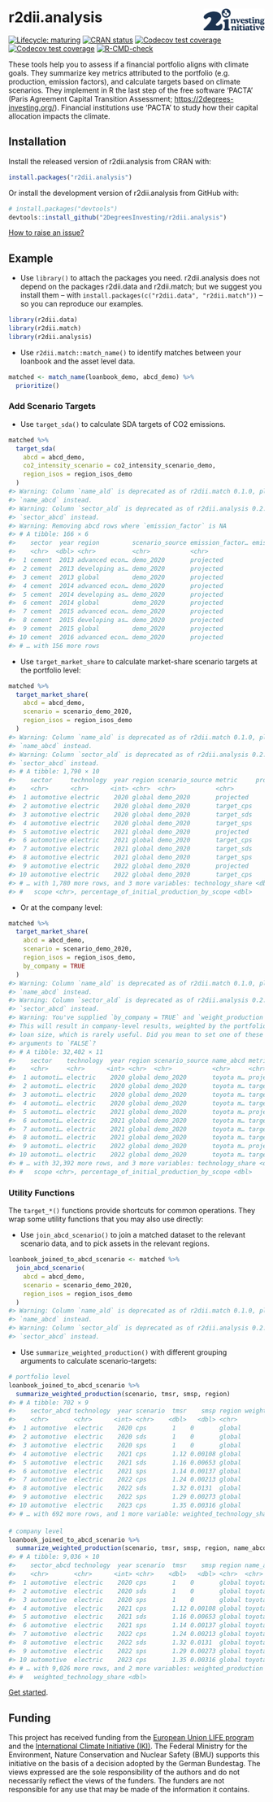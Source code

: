 
<!-- README.md is generated from README.Rmd. Please edit that file -->

# r2dii.analysis <img src="man/figures/logo.svg" align="right" width="120" />

<!-- badges: start -->

[![Lifecycle:
maturing](https://img.shields.io/badge/lifecycle-maturing-blue.svg)](https://lifecycle.r-lib.org/articles/stages.html)
[![CRAN
status](https://www.r-pkg.org/badges/version/r2dii.analysis)](https://CRAN.R-project.org/package=r2dii.analysis)
[![Codecov test
coverage](https://codecov.io/gh/2degreesinvesting/r2dii.analysis/branch/main/graph/badge.svg)](https://codecov.io/gh/2degreesinvesting/r2dii.analysis?branch=main)
[![Codecov test
coverage](https://codecov.io/gh/2DegreesInvesting/r2dii.analysis/branch/main/graph/badge.svg)](https://app.codecov.io/gh/2DegreesInvesting/r2dii.analysis?branch=main)
[![R-CMD-check](https://github.com/2DegreesInvesting/r2dii.analysis/actions/workflows/R-CMD-check.yaml/badge.svg)](https://github.com/2DegreesInvesting/r2dii.analysis/actions/workflows/R-CMD-check.yaml)
<!-- badges: end -->

These tools help you to assess if a financial portfolio aligns with
climate goals. They summarize key metrics attributed to the portfolio
(e.g. production, emission factors), and calculate targets based on
climate scenarios. They implement in R the last step of the free
software ‘PACTA’ (Paris Agreement Capital Transition Assessment;
<https://2degrees-investing.org/>). Financial institutions use ‘PACTA’
to study how their capital allocation impacts the climate.

## Installation

Install the released version of r2dii.analysis from CRAN with:

``` r
install.packages("r2dii.analysis")
```

Or install the development version of r2dii.analysis from GitHub with:

``` r
# install.packages("devtools")
devtools::install_github("2DegreesInvesting/r2dii.analysis")
```

[How to raise an
issue?](https://2degreesinvesting.github.io/posts/2020-06-26-instructions-to-raise-an-issue/)

## Example

-   Use `library()` to attach the packages you need. r2dii.analysis does
    not depend on the packages r2dii.data and r2dii.match; but we
    suggest you install them – with
    `install.packages(c("r2dii.data", "r2dii.match"))` – so you can
    reproduce our examples.

``` r
library(r2dii.data)
library(r2dii.match)
library(r2dii.analysis)
```

-   Use `r2dii.match::match_name()` to identify matches between your
    loanbook and the asset level data.

``` r
matched <- match_name(loanbook_demo, abcd_demo) %>%
  prioritize()
```

### Add Scenario Targets

-   Use `target_sda()` to calculate SDA targets of CO2 emissions.

``` r
matched %>%
  target_sda(
    abcd = abcd_demo,
    co2_intensity_scenario = co2_intensity_scenario_demo,
    region_isos = region_isos_demo
  )
#> Warning: Column `name_ald` is deprecated as of r2dii.match 0.1.0, please use
#> `name_abcd` instead.
#> Warning: Column `sector_ald` is deprecated as of r2dii.analysis 0.2.0, please use
#> `sector_abcd` instead.
#> Warning: Removing abcd rows where `emission_factor` is NA
#> # A tibble: 166 × 6
#>    sector  year region         scenario_source emission_factor… emission_factor…
#>    <chr>  <dbl> <chr>          <chr>           <chr>                       <dbl>
#>  1 cement  2013 advanced econ… demo_2020       projected                  0.0217
#>  2 cement  2013 developing as… demo_2020       projected                  0.0606
#>  3 cement  2013 global         demo_2020       projected                  0.658 
#>  4 cement  2014 advanced econ… demo_2020       projected                  0.0219
#>  5 cement  2014 developing as… demo_2020       projected                  0.0604
#>  6 cement  2014 global         demo_2020       projected                  0.659 
#>  7 cement  2015 advanced econ… demo_2020       projected                  0.0221
#>  8 cement  2015 developing as… demo_2020       projected                  0.0603
#>  9 cement  2015 global         demo_2020       projected                  0.660 
#> 10 cement  2016 advanced econ… demo_2020       projected                  0.0223
#> # … with 156 more rows
```

-   Use `target_market_share` to calculate market-share scenario targets
    at the portfolio level:

``` r
matched %>%
  target_market_share(
    abcd = abcd_demo,
    scenario = scenario_demo_2020,
    region_isos = region_isos_demo
  )
#> Warning: Column `name_ald` is deprecated as of r2dii.match 0.1.0, please use
#> `name_abcd` instead.
#> Warning: Column `sector_ald` is deprecated as of r2dii.analysis 0.2.0, please use
#> `sector_abcd` instead.
#> # A tibble: 1,790 × 10
#>    sector     technology  year region scenario_source metric     production
#>    <chr>      <chr>      <int> <chr>  <chr>           <chr>           <dbl>
#>  1 automotive electric    2020 global demo_2020       projected     324592.
#>  2 automotive electric    2020 global demo_2020       target_cps    324592.
#>  3 automotive electric    2020 global demo_2020       target_sds    324592.
#>  4 automotive electric    2020 global demo_2020       target_sps    324592.
#>  5 automotive electric    2021 global demo_2020       projected     339656.
#>  6 automotive electric    2021 global demo_2020       target_cps    329191.
#>  7 automotive electric    2021 global demo_2020       target_sds    352505.
#>  8 automotive electric    2021 global demo_2020       target_sps    330435.
#>  9 automotive electric    2022 global demo_2020       projected     354720.
#> 10 automotive electric    2022 global demo_2020       target_cps    333693.
#> # … with 1,780 more rows, and 3 more variables: technology_share <dbl>,
#> #   scope <chr>, percentage_of_initial_production_by_scope <dbl>
```

-   Or at the company level:

``` r
matched %>%
  target_market_share(
    abcd = abcd_demo,
    scenario = scenario_demo_2020,
    region_isos = region_isos_demo,
    by_company = TRUE
  )
#> Warning: Column `name_ald` is deprecated as of r2dii.match 0.1.0, please use
#> `name_abcd` instead.
#> Warning: Column `sector_ald` is deprecated as of r2dii.analysis 0.2.0, please use
#> `sector_abcd` instead.
#> Warning: You've supplied `by_company = TRUE` and `weight_production = TRUE`.
#> This will result in company-level results, weighted by the portfolio
#> loan size, which is rarely useful. Did you mean to set one of these
#> arguments to `FALSE`?
#> # A tibble: 32,402 × 11
#>    sector    technology  year region scenario_source name_abcd metric production
#>    <chr>     <chr>      <int> <chr>  <chr>           <chr>     <chr>       <dbl>
#>  1 automoti… electric    2020 global demo_2020       toyota m… proje…    324592.
#>  2 automoti… electric    2020 global demo_2020       toyota m… targe…    324592.
#>  3 automoti… electric    2020 global demo_2020       toyota m… targe…    324592.
#>  4 automoti… electric    2020 global demo_2020       toyota m… targe…    324592.
#>  5 automoti… electric    2021 global demo_2020       toyota m… proje…    339656.
#>  6 automoti… electric    2021 global demo_2020       toyota m… targe…    329191.
#>  7 automoti… electric    2021 global demo_2020       toyota m… targe…    352505.
#>  8 automoti… electric    2021 global demo_2020       toyota m… targe…    330435.
#>  9 automoti… electric    2022 global demo_2020       toyota m… proje…    354720.
#> 10 automoti… electric    2022 global demo_2020       toyota m… targe…    333693.
#> # … with 32,392 more rows, and 3 more variables: technology_share <dbl>,
#> #   scope <chr>, percentage_of_initial_production_by_scope <dbl>
```

### Utility Functions

The `target_*()` functions provide shortcuts for common operations. They
wrap some utility functions that you may also use directly:

-   Use `join_abcd_scenario()` to join a matched dataset to the relevant
    scenario data, and to pick assets in the relevant regions.

``` r
loanbook_joined_to_abcd_scenario <- matched %>%
  join_abcd_scenario(
    abcd = abcd_demo,
    scenario = scenario_demo_2020,
    region_isos = region_isos_demo
  )
#> Warning: Column `name_ald` is deprecated as of r2dii.match 0.1.0, please use
#> `name_abcd` instead.
#> Warning: Column `sector_ald` is deprecated as of r2dii.analysis 0.2.0, please use
#> `sector_abcd` instead.
```

-   Use `summarize_weighted_production()` with different grouping
    arguments to calculate scenario-targets:

``` r
# portfolio level
loanbook_joined_to_abcd_scenario %>%
  summarize_weighted_production(scenario, tmsr, smsp, region)
#> # A tibble: 702 × 9
#>    sector_abcd technology  year scenario  tmsr    smsp region weighted_producti…
#>    <chr>       <chr>      <int> <chr>    <dbl>   <dbl> <chr>               <dbl>
#>  1 automotive  electric    2020 cps       1    0       global            324592.
#>  2 automotive  electric    2020 sds       1    0       global            324592.
#>  3 automotive  electric    2020 sps       1    0       global            324592.
#>  4 automotive  electric    2021 cps       1.12 0.00108 global            339656.
#>  5 automotive  electric    2021 sds       1.16 0.00653 global            339656.
#>  6 automotive  electric    2021 sps       1.14 0.00137 global            339656.
#>  7 automotive  electric    2022 cps       1.24 0.00213 global            354720.
#>  8 automotive  electric    2022 sds       1.32 0.0131  global            354720.
#>  9 automotive  electric    2022 sps       1.29 0.00273 global            354720.
#> 10 automotive  electric    2023 cps       1.35 0.00316 global            369784.
#> # … with 692 more rows, and 1 more variable: weighted_technology_share <dbl>

# company level
loanbook_joined_to_abcd_scenario %>%
  summarize_weighted_production(scenario, tmsr, smsp, region, name_abcd)
#> # A tibble: 9,036 × 10
#>    sector_abcd technology  year scenario  tmsr    smsp region name_abcd        
#>    <chr>       <chr>      <int> <chr>    <dbl>   <dbl> <chr>  <chr>            
#>  1 automotive  electric    2020 cps       1    0       global toyota motor corp
#>  2 automotive  electric    2020 sds       1    0       global toyota motor corp
#>  3 automotive  electric    2020 sps       1    0       global toyota motor corp
#>  4 automotive  electric    2021 cps       1.12 0.00108 global toyota motor corp
#>  5 automotive  electric    2021 sds       1.16 0.00653 global toyota motor corp
#>  6 automotive  electric    2021 sps       1.14 0.00137 global toyota motor corp
#>  7 automotive  electric    2022 cps       1.24 0.00213 global toyota motor corp
#>  8 automotive  electric    2022 sds       1.32 0.0131  global toyota motor corp
#>  9 automotive  electric    2022 sps       1.29 0.00273 global toyota motor corp
#> 10 automotive  electric    2023 cps       1.35 0.00316 global toyota motor corp
#> # … with 9,026 more rows, and 2 more variables: weighted_production <dbl>,
#> #   weighted_technology_share <dbl>
```

[Get
started](https://2degreesinvesting.github.io/r2dii.analysis/articles/r2dii-analysis.html).

## Funding

This project has received funding from the [European Union LIFE
program](https://wayback.archive-it.org/12090/20210412123959/https://ec.europa.eu/easme/en/)
and the [International Climate Initiative
(IKI)](https://www.international-climate-initiative.com/en/details/project/measuring-paris-agreement-alignment-and-financial-risk-in-financial-markets-18_I_351-2982).
The Federal Ministry for the Environment, Nature Conservation and
Nuclear Safety (BMU) supports this initiative on the basis of a decision
adopted by the German Bundestag. The views expressed are the sole
responsibility of the authors and do not necessarily reflect the views
of the funders. The funders are not responsible for any use that may be
made of the information it contains.
